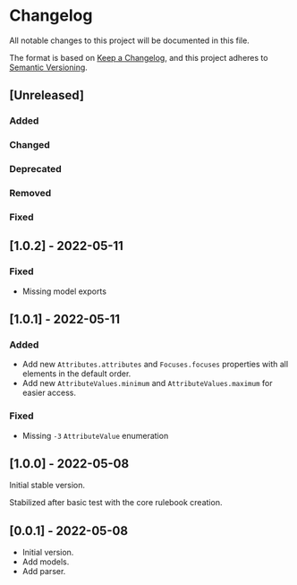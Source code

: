 # Changelog

All notable changes to this project will be documented in this file.

The format is based on [Keep a Changelog](https://keepachangelog.com/en/1.0.0/),
and this project adheres to [Semantic Versioning](https://semver.org/spec/v2.0.0.html).

## [Unreleased]

### Added

### Changed

### Deprecated

### Removed

### Fixed

## [1.0.2] - 2022-05-11

### Fixed

- Missing model exports

## [1.0.1] - 2022-05-11

### Added

- Add new `Attributes.attributes` and `Focuses.focuses`  properties with all elements in the default order.
- Add new `AttributeValues.minimum` and `AttributeValues.maximum` for easier access.

### Fixed

- Missing `-3` `AttributeValue` enumeration

## [1.0.0] - 2022-05-08

Initial stable version.

Stabilized after basic test with the core rulebook creation.


## [0.0.1] - 2022-05-08

- Initial version.
- Add models.
- Add parser.